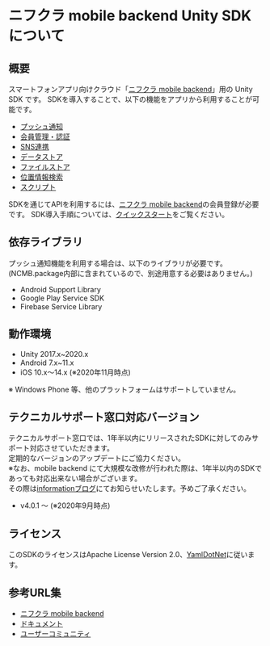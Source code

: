 # ニフクラ mobile backend Unity SDKについて

## 概要

スマートフォンアプリ向けクラウド「[ニフクラ mobile backend](https://mbaas.nifcloud.com/)」用の Unity SDK です。
SDKを導入することで、以下の機能をアプリから利用することが可能です。

- [プッシュ通知](https://mbaas.nifcloud.com/doc/current/push/basic_usage_unity.html)
- [会員管理・認証](https://mbaas.nifcloud.com/doc/current/user/basic_usage_unity.html)
- [SNS連携](https://mbaas.nifcloud.com/doc/current/sns/facebook_unity.html)
- [データストア](https://mbaas.nifcloud.com/doc/current/datastore/basic_usage_unity.html)
- [ファイルストア](https://mbaas.nifcloud.com/doc/current/filestore/basic_usage_unity.html)
- [位置情報検索](https://mbaas.nifcloud.com/doc/current/geopoint/basic_usage_unity.html)
- [スクリプト](https://mbaas.nifcloud.com/doc/current/script/basic_usage_unity.html)

SDKを通じてAPIを利用するには、[ニフクラ mobile backend](https://mbaas.nifcloud.com)の会員登録が必要です。
SDK導入手順については、[クイックスタート](https://mbaas.nifcloud.com/doc/current/introduction/quickstart_unity.html)をご覧ください。

## 依存ライブラリ

プッシュ通知機能を利用する場合は、以下のライブラリが必要です。
(NCMB.package内部に含まれているので、別途用意する必要はありません。)

- Android Support Library
- Google Play Service SDK
- Firebase Service Library

## 動作環境

- Unity 2017.x~2020.x
- Android 7.x~11.x
- iOS 10.x〜14.x
(※2020年11月時点)

※ Windows Phone 等、他のプラットフォームはサポートしていません。

## テクニカルサポート窓口対応バージョン

テクニカルサポート窓口では、1年半以内にリリースされたSDKに対してのみサポート対応させていただきます。<br>
定期的なバージョンのアップデートにご協力ください。<br>
※なお、mobile backend にて大規模な改修が行われた際は、1年半以内のSDKであっても対応出来ない場合がございます。<br>
その際は[informationブログ](https://mbaas.nifcloud.com/info/)にてお知らせいたします。予めご了承ください。

- v4.0.1 ～ (※2020年9月時点)

## ライセンス

このSDKのライセンスはApache License Version 2.0、[YamlDotNet](https://github.com/aaubry/YamlDotNet)に従います。

## 参考URL集

- [ニフクラ mobile backend](https://mbaas.nifcloud.com)
- [ドキュメント](https://mbaas.nifcloud.com/doc/current)
- [ユーザーコミュニティ](https://github.com/NIFCLOUD-mbaas/UserCommunity)
